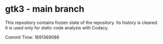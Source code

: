 # gtk3 - main branch

This repository contains frozen state of the repository.
Its history is cleared. It is used only for static code
analysis with Codacy.

Commit Time: 1691369086